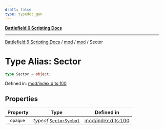 ```yaml
---
draft: false
type: typedoc_gen
---
```


[**Battlefield 6 Scripting Docs**](../../../_index.md)

***

[Battlefield 6 Scripting Docs](../../../_index.md) / [mod](../../_index.md) / [mod](../_index.md) / Sector

# Type Alias: Sector

```ts
type Sector = object;
```

Defined in: [mod/index.d.ts:100](https://github.com/battlefield-portal-community/portal-docs/blob/ff09b2690670f74de7e97198022e5a97ff1161ff/generators/santiago/mod/index.d.ts#L100)

## Properties

| Property | Type | Defined in |
| ------ | ------ | ------ |
| <a id="_opaque"></a> `_opaque` | *typeof* [`SectorSymbol`](../SectorSymbol/_index.md) | [mod/index.d.ts:100](https://github.com/battlefield-portal-community/portal-docs/blob/ff09b2690670f74de7e97198022e5a97ff1161ff/generators/santiago/mod/index.d.ts#L100) |
